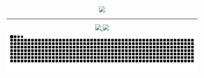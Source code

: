 <div align="center">
  <img src="https://github.com/user-attachments/assets/7a6ddfe3-9b26-49d5-89d7-0436a304f76b" width="450"/>
</div>

<hr/>

<div align="center">
  <a href="https://github.com/selverie">
    <img height="250em" src="https://github-readme-stats.vercel.app/api/top-langs/?username=selverie&layout=compact&langs_count=20"/>
    <img height="250em" src="https://github-readme-stats.vercel.app/api?username=selverie&rank_icon=github"/>
  </a>
</div>

<div align="center">
  <picture>
    <source media="(prefers-color-scheme: dark)" srcset="https://raw.githubusercontent.com/selverie/selverie/output/github-contribution-grid-snake-dark.svg">
    <source media="(prefers-color-scheme: light)" srcset="https://raw.githubusercontent.com/selverie/selverie/output/github-contribution-grid-snake.svg">
    <img alt="github contribution grid snake animation" src="https://raw.githubusercontent.com/selverie/selverie/output/github-contribution-grid-snake.svg">
  </picture>
</div>
